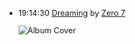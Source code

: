 *   19:14:30  [Dreaming](http://goo.gl/6RnCE0) by [Zero 7](http://www.last.fm/music/Zero+7)

    ![Album Cover](http://userserve-ak.last.fm/serve/174s/71338480.jpg "The Garden")


